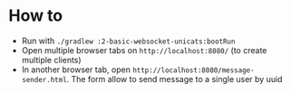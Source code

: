 # How to
- Run with `./gradlew :2-basic-websocket-unicats:bootRun`
- Open multiple browser tabs on `http://localhost:8080/` (to create multiple clients)
- In another browser tab, open `http://localhost:8080/message-sender.html`. The form allow to send message to a single user by uuid 